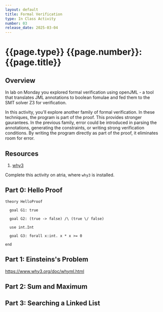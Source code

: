 ```yaml
---
layout: default
title: Formal Verification
type: In Class Activity
number: 03
release_date: 2025-03-04
---
```


{{page.type}} {{page.number}}: {{page.title}}
=============================================================


## Overview

In lab on Monday you explored formal verification using openJML - a tool that translates JML annotations to boolean fomulae and fed them to the SMT solver Z3 for verification. 

In this activity, you'll explore another family of formal verification. In these techniques, the program is part of the proof. This provides stronger gaurantees. In the previous family, error could be introduced in parsing the annotations, generating the constraints, or writing strong verification conditions. By writing the program directly as part of the proof, it eliminates room for error.

## Resources
1. [why3](https://www.why3.org/doc/index.html)

Complete this activity on atria, where `why3` is installed.

## Part 0: Hello Proof

```
theory HelloProof

  goal G1: true

  goal G2: (true -> false) /\ (true \/ false)

  use int.Int

  goal G3: forall x:int. x * x >= 0

end
```

## Part 1: Einsteins's Problem
https://www.why3.org/doc/whyml.html

## Part 2: Sum and Maximum

## Part 3: Searching a Linked List

